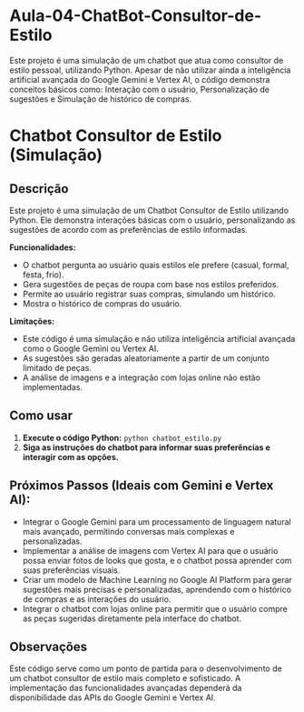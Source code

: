 # Aula-04-ChatBot-Consultor-de-Estilo
Este projeto é uma simulação de um chatbot que atua como consultor de estilo pessoal, utilizando Python. Apesar de não utilizar ainda a inteligência artificial avançada do Google Gemini e Vertex AI, o código demonstra conceitos básicos como: Interação com o usuário, Personalização de sugestões e Simulação de histórico de compras.


# Chatbot Consultor de Estilo (Simulação)

## Descrição

Este projeto é uma simulação de um Chatbot Consultor de Estilo utilizando Python. Ele demonstra interações básicas com o usuário, personalizando as sugestões de acordo com as preferências de estilo informadas. 

**Funcionalidades:**

* O chatbot pergunta ao usuário quais estilos ele prefere (casual, formal, festa, frio).
* Gera sugestões de peças de roupa com base nos estilos preferidos.
* Permite ao usuário registrar suas compras, simulando um histórico.
* Mostra o histórico de compras do usuário.

**Limitações:**

* Este código é uma simulação e não utiliza inteligência artificial avançada como o Google Gemini ou Vertex AI.
* As sugestões são geradas aleatoriamente a partir de um conjunto limitado de peças.
* A análise de imagens e a integração com lojas online não estão implementadas.

## Como usar

1. **Execute o código Python:** `python chatbot_estilo.py` 
2. **Siga as instruções do chatbot para informar suas preferências e interagir com as opções.**

## Próximos Passos (Ideais com Gemini e Vertex AI):

* Integrar o Google Gemini para um processamento de linguagem natural mais avançado, permitindo conversas mais complexas e personalizadas.
* Implementar a análise de imagens com Vertex AI para que o usuário possa enviar fotos de looks que gosta, e o chatbot possa aprender com suas preferências visuais.
* Criar um modelo de Machine Learning no Google AI Platform para gerar sugestões mais precisas e personalizadas, aprendendo com o histórico de compras e as interações do usuário.
* Integrar o chatbot com lojas online para permitir que o usuário compre as peças sugeridas diretamente pela interface do chatbot.

## Observações

Este código serve como um ponto de partida para o desenvolvimento de um chatbot consultor de estilo mais completo e sofisticado. A implementação das funcionalidades avançadas dependerá da disponibilidade das APIs do Google Gemini e Vertex AI.
